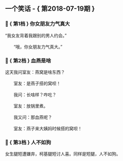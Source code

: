 ## 一个笑话 - { 第2018-07-19期 }
</hr>

### :jack_o_lantern: { 第1档 } 你女朋友力气真大
“我女友背着我跟别的男人约会。”<br/><br/>　　“哦，你女朋友力气真大。”


### :jack_o_lantern: { 第2档 } 血燕是啥
这天我问室友：燕窝是啥东西？<br/><br/>　　室友：是燕子搭的窝呗！<br/><br/>　　我问：长啥样？咋吃？<br/><br/>　　室友：放锅里煮。<br/><br/>　　我又问：那血燕呢？<br/><br/>　　室友：燕子来大姨妈时候搭的窝呗！


### :jack_o_lantern: { 第3档 } 人不如狗
女生腿短遭嫌弃，柯基腿短讨人喜。同样是短腿，人不如狗。


